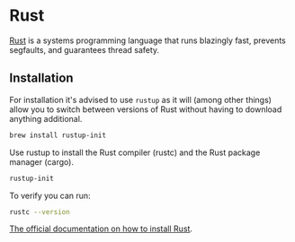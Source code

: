# Rust

[Rust](https://www.rust-lang.org) is a systems programming language that runs blazingly fast, prevents segfaults, and guarantees thread safety.

## Installation

For installation it's advised to use `rustup` as it will (among other things)
allow you to switch between versions of Rust without having to download
anything additional.

```sh
brew install rustup-init
```

Use rustup to install the Rust compiler (rustc) and the Rust package manager (cargo).

```sh
rustup-init
```

To verify you can run:

```sh
rustc --version
```

[The official documentation on how to install Rust](https://www.rust-lang.org/en-US/install.html).
